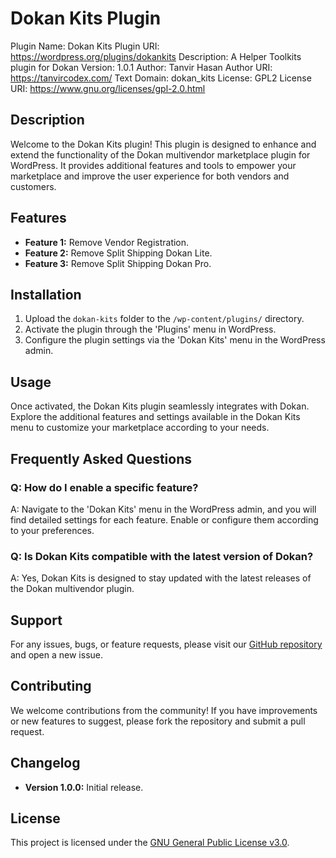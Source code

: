 # Dokan Kits Plugin

Plugin Name: Dokan Kits
Plugin URI: https://wordpress.org/plugins/dokankits
Description: A Helper Toolkits plugin for Dokan
Version: 1.0.1
Author: Tanvir Hasan
Author URI: https://tanvircodex.com/
Text Domain: dokan_kits
License: GPL2
License URI: https://www.gnu.org/licenses/gpl-2.0.html

## Description

Welcome to the Dokan Kits plugin! This plugin is designed to enhance and extend the functionality of the Dokan multivendor marketplace plugin for WordPress. It provides additional features and tools to empower your marketplace and improve the user experience for both vendors and customers.

## Features

- **Feature 1:** Remove Vendor Registration.
- **Feature 2:** Remove Split Shipping Dokan Lite.
- **Feature 3:** Remove Split Shipping Dokan Pro.

## Installation

1. Upload the `dokan-kits` folder to the `/wp-content/plugins/` directory.
2. Activate the plugin through the 'Plugins' menu in WordPress.
3. Configure the plugin settings via the 'Dokan Kits' menu in the WordPress admin.

## Usage

Once activated, the Dokan Kits plugin seamlessly integrates with Dokan. Explore the additional features and settings available in the Dokan Kits menu to customize your marketplace according to your needs.

## Frequently Asked Questions

### Q: How do I enable a specific feature?

A: Navigate to the 'Dokan Kits' menu in the WordPress admin, and you will find detailed settings for each feature. Enable or configure them according to your preferences.

### Q: Is Dokan Kits compatible with the latest version of Dokan?

A: Yes, Dokan Kits is designed to stay updated with the latest releases of the Dokan multivendor plugin.

## Support

For any issues, bugs, or feature requests, please visit our [GitHub repository](https://github.com/TanvirHasan19/dokan-kits) and open a new issue.

## Contributing

We welcome contributions from the community! If you have improvements or new features to suggest, please fork the repository and submit a pull request.

## Changelog

- **Version 1.0.0:** Initial release.

## License

This project is licensed under the [GNU General Public License v3.0](LICENSE).
